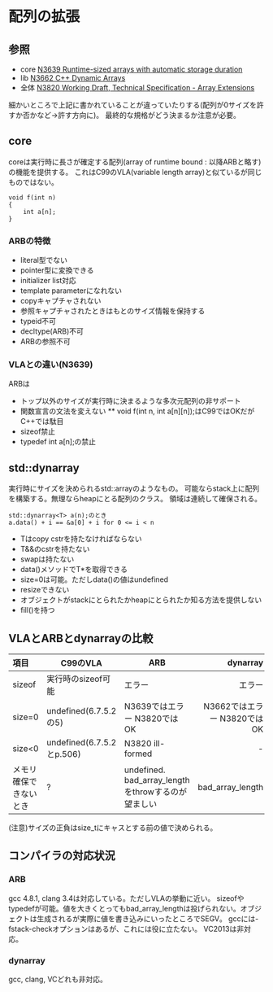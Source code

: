 ﻿# 配列の拡張

## 参照

* core [N3639 Runtime-sized arrays with automatic storage duration](http://www.open-std.org/jtc1/sc22/wg21/docs/papers/2013/n3639.html)
* lib [N3662 C++ Dynamic Arrays](http://www.open-std.org/jtc1/sc22/wg21/docs/papers/2013/n3662.html)
* 全体 [N3820 Working Draft, Technical Specification - Array Extensions](http://isocpp.org/files/papers/n3820.html)

細かいところで上記に書かれていることが違っていたりする(配列が0サイズを許すか否かなど→許す方向に)。
最終的な規格がどう決まるか注意が必要。

## core
coreは実行時に長さが確定する配列(array of runtime bound : 以降ARBと略す)の機能を提供する。
これはC99のVLA(variable length array)と似ているが同じものではない。

    void f(int n)
    {
        int a[n];
    }

### ARBの特徴

* literal型でない
* pointer型に変換できる
* initializer list対応
* template parameterになれない
* copyキャプチャされない
* 参照キャプチャされたときはもとのサイズ情報を保持する
* typeid不可
* decltype(ARB)不可
* ARBの参照不可

### VLAとの違い(N3639)

ARBは
* トップ以外のサイズが実行時に決まるような多次元配列の非サポート
* 関数宣言の文法を変えない
** void f(int n, int a[n][n]);はC99ではOKだがC++では駄目
* sizeof禁止
* typedef int a[n];の禁止

## std::dynarray<T>

実行時にサイズを決められるstd::arrayのようなもの。
可能ならstack上に配列を構築する。無理ならheapにとる配列のクラス。
領域は連続して確保される。

    std::dynarray<T> a(n);のとき
    a.data() + i == &a[0] + i for 0 <= i < n

* Tはcopy cstrを持たなければならない
* T&&のcstrを持たない
* swapは持たない
* data()メソッドでT*を取得できる
* size=0は可能。ただしdata()の値はundefined
* resizeできない
* オブジェクトがstackにとられたかheapにとられたか知る方法を提供しない
* fill()を持つ

## VLAとARBとdynarrayの比較
| 項目|C99のVLA|ARB|dynarray|
|:----|--------|---|-------:|
| sizeof|実行時のsizeof可能|エラー|エラー|意味がない|
| size=0|undefined(6.7.5.2の5)|N3639ではエラー N3820ではOK|N3662ではエラー N3820ではOK|
| size<0|undefined(6.7.5.2とp.506)|N3820 ill-formed|-|
| メモリ確保できないとき|?|undefined. bad_array_lengthをthrowするのが望ましい|bad_array_length|

(注意)サイズの正負はsize_tにキャスとする前の値で決められる。

## コンパイラの対応状況

### ARB
gcc 4.8.1, clang 3.4は対応している。ただしVLAの挙動に近い。
sizeofやtypedefが可能。値を大きくとってもbad_array_lengthは投げられない。オブジェクトは生成されるが実際に値を書き込みにいったところでSEGV。
gccには-fstack-checkオプションはあるが、これには役に立たない。
VC2013は非対応。

### dynarray
gcc, clang, VCどれも非対応。
